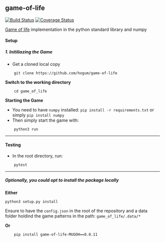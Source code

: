 ## game-of-life
[![Build Status](https://travis-ci.org/hogum/game-of-life.svg?branch=master)](https://travis-ci.org/hogum/game-of-life)
[![Coverage Status](https://coveralls.io/repos/github/hogum/game-of-life/badge.svg?branch=master)](https://coveralls.io/github/hogum/game-of-life?branch=master)

[Game of life](https://en.wikipedia.org/wiki/Conway%27s_Game_of_Life) implementation in the python standard library and numpy

#### Setup
##### 1. Initiliazing the Game
- Get a cloned local copy
```
    git clone https://github.com/hogum/game-of-life
```

**Switch to the working directory**

```
    cd game_of_life
```

**Starting the Game**
- You need to have `numpy` installed: `pip install -r requirements.txt` or simply `pip install numpy`
- Then simply start the game with:
```
    python3 run
```

-------------------------


#### Testing
- In the root directory, run:
```
    pytest
```
----------------------------------------------


##### Optionally, you could opt to install the package locally

**Either**
```
python3 setup.py install
```
Ensure to have the `config.json` in the root of the repository
and a data folder holdind the game patterns in the path: `game_of_life/.data/*`


**Or**

```
    pip install game-of-life-MUGOH==0.0.11
```

